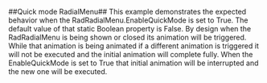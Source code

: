 ##Quick mode RadialMenu##
This example demonstrates the expected behavior when the RadRadialMenu.EnableQuickMode is set to True. The default value of that static Boolean property is False. By design when the RadRadialMenu is being shown or closed its animation will be triggered. While that animation is being animated if a different animation is triggered it will not be executed and the initial animation will complete fully. When the EnableQuickMode is set to True that initial animation will be interrupted and the new one will be executed.
